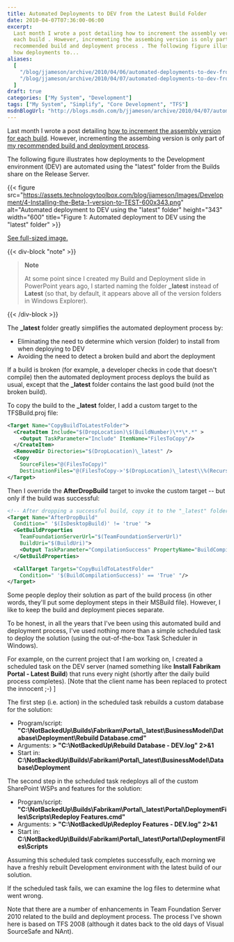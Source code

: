 ```yaml
---
title: Automated Deployments to DEV from the Latest Build Folder
date: 2010-04-07T07:36:00-06:00
excerpt:
  Last month I wrote a post detailing how to increment the assembly version for
  each build . However, incrementing the assembing version is only part of my
  recommended build and deployment process . The following figure illustrates
  how deployments to...
aliases:
  [
    "/blog/jjameson/archive/2010/04/06/automated-deployments-to-dev-from-the-latest-folder.aspx",
    "/blog/jjameson/archive/2010/04/07/automated-deployments-to-dev-from-the-latest-folder.aspx",
  ]
draft: true
categories: ["My System", "Development"]
tags: ["My System", "Simplify", "Core Development", "TFS"]
msdnBlogUrl: "http://blogs.msdn.com/b/jjameson/archive/2010/04/07/automated-deployments-to-dev-from-the-latest-folder.aspx"
---
```


Last month I wrote a post detailing
[how to increment the assembly version for each build](/blog/jjameson/2010/03/25/incrementing-the-assembly-version-for-each-build).
However, incrementing the assembing version is only part of
[my recommended build and deployment process](/blog/jjameson/2009/09/26/build-and-deployment-overview).

The following figure illustrates how deployments to the Development environment
(DEV) are automated using the "latest" folder from the Builds share on the
Release Server.

{{< figure
src="https://assets.technologytoolbox.com/blog/jjameson/Images/Development/4-Installing-the-Beta-1-version-to-TEST-600x343.png"
alt="Automated deployment to DEV using the \"latest\" folder" height="343"
width="600"
title="Figure 1: Automated deployment to DEV using the \"latest\" folder" >}}

[See full-sized image.](https://assets.technologytoolbox.com/blog/jjameson/Images/Development/4-Installing-the-Beta-1-version-to-TEST-940x538.png)

{{< div-block "note" >}}

> **Note**
>
> At some point since I created my Build and Deployment slide in PowerPoint
> years ago, I started naming the folder **\_latest** instead of **Latest** (so
> that, by default, it appears above all of the version folders in Windows
> Explorer).

{{< /div-block >}}

The **\_latest** folder greatly simplifies the automated deployment process by:

- Eliminating the need to determine which version (folder) to install from when
  deploying to DEV
- Avoiding the need to detect a broken build and abort the deployment

If a build is broken (for example, a developer checks in code that doesn't
compile) then the automated deployment process deploys the build as usual,
except that the **\_latest** folder contains the last good build (not the broken
build).

To copy the build to the **\_latest** folder, I add a custom target to the
TFSBuild.proj file:

```XML
<Target Name="CopyBuildToLatestFolder">
  <CreateItem Include="$(DropLocation)\$(BuildNumber)\**\*.*" >
    <Output TaskParameter="Include" ItemName="FilesToCopy"/>
  </CreateItem>
  <RemoveDir Directories="$(DropLocation)\_latest" />
  <Copy
    SourceFiles="@(FilesToCopy)"
    DestinationFiles="@(FilesToCopy->'$(DropLocation)\_latest\\%(RecursiveDir)%(Filename)%(Extension)')"/>
</Target>
```

Then I override the **AfterDropBuild** target to invoke the custom target -- but
only if the build was successful:

```XML
<!-- After dropping a successful build, copy it to the "_latest" folder. -->
<Target Name="AfterDropBuild"
  Condition=" '$(IsDesktopBuild)' != 'true' ">
  <GetBuildProperties
    TeamFoundationServerUrl="$(TeamFoundationServerUrl)"
    BuildUri="$(BuildUri)">
    <Output TaskParameter="CompilationSuccess" PropertyName="BuildCompilationSuccess" />
  </GetBuildProperties>

  <CallTarget Targets="CopyBuildToLatestFolder"
    Condition=" '$(BuildCompilationSuccess)' == 'True' "/>
</Target>
```

Some people deploy their solution as part of the build process (in other words,
they'll put some deployment steps in their MSBuild file). However, I like to
keep the build and deployment pieces separate.

To be honest, in all the years that I've been using this automated build and
deployment process, I've used nothing more than a simple scheduled task to
deploy the solution (using the out-of-the-box Task Scheduler in Windows).

For example, on the current project that I am working on, I created a scheduled
task on the DEV server (named something like **Install Fabrikam Portal - Latest
Build**) that runs every night (shortly after the daily build process
completes). [Note that the client name has been replaced to protect the innocent
;-) ]

The first step (i.e. action) in the scheduled task rebuilds a custom database
for the solution:

- Program/script:
  **"C:\NotBackedUp\Builds\Fabrikam\Portal\\_latest\BusinessModel\Database\Deployment\Rebuild
  Database.cmd"**
- Arguments: **&gt; "C:\NotBackedUp\Rebuild Database - DEV.log" 2&gt;&1**
- Start in:
  **C:\NotBackedUp\Builds\Fabrikam\Portal\\_latest\BusinessModel\Database\Deployment**

The second step in the scheduled task redeploys all of the custom SharePoint
WSPs and features for the solution:

- Program/script:
  **"C:\NotBackedUp\Builds\Fabrikam\Portal\\_latest\Portal\DeploymentFiles\Scripts\Redeploy
  Features.cmd"**
- Arguments: **&gt; "C:\NotBackedUp\Redeploy Features - DEV.log" 2&gt;&1**
- Start in:
  **C:\NotBackedUp\Builds\Fabrikam\Portal\\_latest\Portal\DeploymentFiles\Scripts**

Assuming this scheduled task completes successfully, each morning we have a
freshly rebuilt Development environment with the latest build of our solution.

If the scheduled task fails, we can examine the log files to determine what went
wrong.

Note that there are a number of enhancements in Team Foundation Server 2010
related to the build and deployment process. The process I've shown here is
based on TFS 2008 (although it dates back to the old days of Visual SourceSafe
and NAnt).
